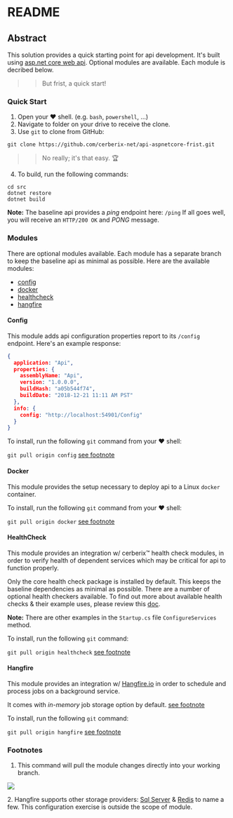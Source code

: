 # README

## Abstract

This solution provides a quick starting point for api development. It's built using [asp.net core web api](https://docs.microsoft.com/en-us/aspnet/core/?view=aspnetcore-2.1). Optional modules are available. Each module is decribed below.

>> But frist, a quick start!

### Quick Start

1. Open your :heart: shell. (e.g. `bash`, `powershell`, ...)
2. Navigate to folder on your drive to receive the clone.
3. Use `git` to clone from GitHub:

``` git clone https://github.com/cerberix-net/api-aspnetcore-frist.git ``` 

>> No really; it's that easy. :trophy: 

4. To build, run the following commands:

``` cd src ```<br/>
``` dotnet restore ```<br/>
``` dotnet build ```<br/>

**Note:** The baseline api provides a *ping* endpoint here: `/ping` If all goes well, you will receive an `HTTP/200 OK` and *PONG* message.

### Modules

There are optional modules available. Each module has a separate branch to keep the baseline api as minimal as possible. Here are the available modules:

* [config](#config)
* [docker](#docker)
* [healthcheck](#healthcheck)
* [hangfire](#hangfire)

<a name="config"></a>
#### Config

This module adds api configuration properties report to its `/config` endpoint. Here's an example response:

```json
{
  application: "Api",
  properties: {
    assemblyName: "Api",
    version: "1.0.0.0",
    buildHash: "a05b544f74",
    buildDate: "2018-12-21 11:11 AM PST"
  },
  info: {
    config: "http://localhost:54901/Config"
  }
}
```

To install, run the following `git` command from your :heart: shell:

``` git pull origin config ``` [see footnote](#1)

<a name="docker"></a>
#### Docker

This module provides the setup necessary to deploy api to a Linux `docker` container. 

To install, run the following `git` command from your :heart: shell:

``` git pull origin docker ``` [see footnote](#1)

<a name="healthcheck"></a>
#### HealthCheck

This module provides an integration w/ cerberix:tm: health check modules, in order to verify health of dependent services which may be critical for api to function properly. 

Only the core health check package is installed by default. This keeps the baseline dependencies as minimal as possible. There are a number of optional health checkers available.
To find out more about available health checks & their example uses, please review this [doc](https://github.com/cerberix-net/util-nuget-healthcheck).

**Note:** There are other examples in the `Startup.cs` file `ConfigureServices` method.

To install, run the following `git` command:

``` git pull origin healthcheck ``` [see footnote](#1)

<a name="hangfire"></a>
#### Hangfire

This module provides an integration w/ [Hangfire.io](https://www.hangfire.io/) in order to schedule and process jobs on a background service.

It comes with *in-memory* job storage option by default. [see footnote](#2)

To install, run the following `git` command:

``` git pull origin hangfire ``` [see footnote](#1)

### Footnotes

<a name="1"></a>
1. This command will pull the module changes directly into your working branch.

![](img/orb.jpg)
 
<a name="2"></a>
2. Hangfire supports other storage providers: [Sql Server](http://docs.hangfire.io/en/latest/configuration/using-sql-server.html) & [Redis](http://docs.hangfire.io/en/latest/configuration/using-redis.html) to name a few. This configuration exercise is outside the scope of module.
